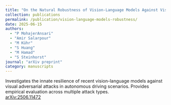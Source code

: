 ```yaml
---
title: "On the Natural Robustness of Vision‑Language Models Against Visual Perception Attacks in Autonomous Driving"
collection: publications
permalink: /publication/vision-language-models-robustness/
date: 2025-06-15
authors:
  - "P MohajerAnsari"
  - "Amir Salarpour"
  - "M Kühr"
  - "S Huang"
  - "M Hamad"
  - "S Steinhorst"
journal: "arXiv preprint"
category: manuscripts
---
```

Investigates the innate resilience of recent vision-language models against visual adversarial attacks in autonomous driving scenarios. Provides empirical evaluation across multiple attack types.  
[arXiv:2506.11472](https://arxiv.org/abs/2506.11472)
